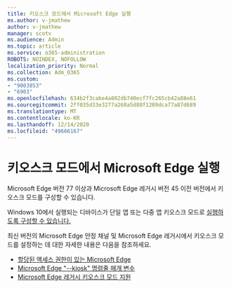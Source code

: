 ```yaml
---
title: 키오스크 모드에서 Microsoft Edge 실행
ms.author: v-jmathew
author: v-jmathew
manager: scotv
ms.audience: Admin
ms.topic: article
ms.service: o365-administration
ROBOTS: NOINDEX, NOFOLLOW
localization_priority: Normal
ms.collection: Adm_O365
ms.custom:
- "9003853"
- "6903"
ms.openlocfilehash: 634b2f3cabe4a802db740ecf7fc265cb42a88e61
ms.sourcegitcommit: 2ff035d33e3277a268a5d88f1209dca77a87d689
ms.translationtype: MT
ms.contentlocale: ko-KR
ms.lasthandoff: 12/14/2020
ms.locfileid: "49666167"
---
```

# <a name="run-microsoft-edge-in-kiosk-mode"></a>키오스크 모드에서 Microsoft Edge 실행

Microsoft Edge 버전 77 이상과 Microsoft Edge 레거시 버전 45 이전 버전에서 키오스크 모드를 구성할 수 있습니다.

Windows 10에서 실행되는 디바이스가 단일 앱 또는 다중 앱 키오스크 모드로 [실행하도록 구성할 수 있습니다.](https://go.microsoft.com/fwlink/?linkid=2133659)

최신 버전의 Microsoft Edge 안정 채널 및 Microsoft Edge 레거시에서 키오스크 모드를 설정하는 데 대한 자세한 내용은 다음을 참조하세요.

- [할당된 액세스 권한이 있는 Microsoft Edge](https://go.microsoft.com/fwlink/?linkid=2133494)
- [Microsoft Edge "--kiosk" 명령줄 매개 변수](https://go.microsoft.com/fwlink/?linkid=2133724)
- [Microsoft Edge 레거시 키오스크 모드 지원](https://go.microsoft.com/fwlink/?linkid=2133725)
